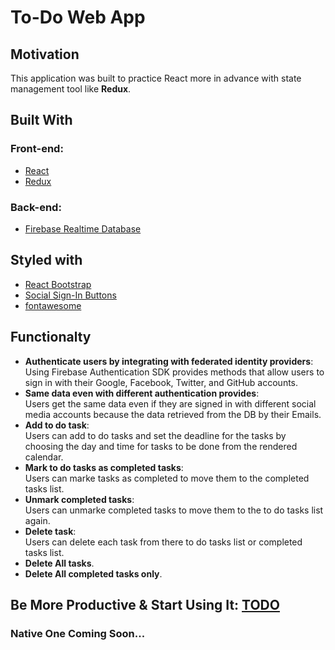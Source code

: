 # To-Do Web App 

## Motivation

This application was built to practice React more in advance with state management tool like **Redux**.

## Built With
### Front-end:
- [React](https://reactjs.org)
- [Redux](https://reactjs.org)
### Back-end:
- [Firebase Realtime Database](https://firebase.google.com/)
## Styled with
- [React Bootstrap](https://react-bootstrap.github.io/)
- [Social Sign-In Buttons](https://github.com/lipis/bootstrap-social)
- [fontawesome](https://fontawesome.com/)

## Functionalty
* **Authenticate users by integrating with federated identity providers**:  
Using Firebase Authentication SDK provides methods that allow users to sign in with their Google, Facebook, Twitter, and GitHub accounts.
* **Same data even with different authentication provides**:  
Users get the same data even if they are signed in with different social media accounts because the data retrieved from the DB by their Emails.
* **Add to do task**:  
Users can add to do tasks and set the deadline for the tasks by choosing the day and time for tasks to be done from the rendered calendar.
* **Mark to do tasks as completed tasks**:  
Users can marke tasks as completed to move them to the completed tasks list.
* **Unmark completed tasks**:  
Users can unmarke completed tasks to move them to the to do tasks list again.
* **Delete task**:  
Users can delete each task from there to do tasks list or completed tasks list.
* **Delete All tasks**.  
* **Delete All completed tasks only**.

## Be More Productive & Start Using It: [TODO](#)

### Native One Coming Soon...